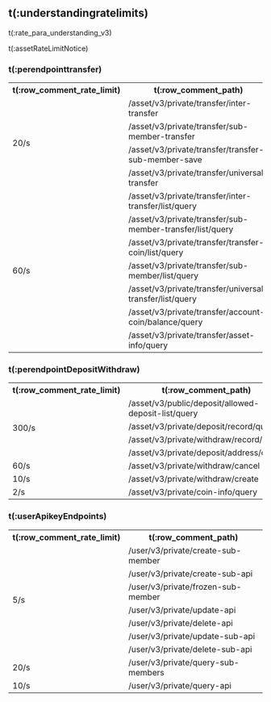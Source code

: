 ## t(:understandingratelimits)
t(:rate_para_understanding_v3)

<aside class="notice">
t(:assetRateLimitNotice)
</aside>

### t(:perendpointtransfer)
<table class="custom_table">
    <tr>
        <th>t(:row_comment_rate_limit)</th>
        <th>t(:row_comment_path)</th>
    </tr>
    <tr>
        <td rowspan="5">20/s</td>
        <tr><td>/asset/v3/private/transfer/inter-transfer </td>
        <tr><td>/asset/v3/private/transfer/sub-member-transfer </td>
        <tr><td>/asset/v3/private/transfer/transfer-sub-member-save </td>
        <tr><td>/asset/v3/private/transfer/universal-transfer </td>
    </tr>
    <tr>
        <td rowspan="8">60/s</td>
        <tr><td>/asset/v3/private/transfer/inter-transfer/list/query </td>
        <tr><td>/asset/v3/private/transfer/sub-member-transfer/list/query </td>
        <tr><td>/asset/v3/private/transfer/transfer-coin/list/query </td>
        <tr><td>/asset/v3/private/transfer/sub-member/list/query </td>
        <tr><td>/asset/v3/private/transfer/universal-transfer/list/query </td>
        <tr><td>/asset/v3/private/transfer/account-coin/balance/query </td>
        <tr><td>/asset/v3/private/transfer/asset-info/query </td>
    </tr>
</table>

### t(:perendpointDepositWithdraw)
<table class="custom_table">
    <tr>
        <th>t(:row_comment_rate_limit)</th>
        <th>t(:row_comment_path)</th>
    </tr>
    <tr>
        <td rowspan="5">300/s</td>
        <tr><td>/asset/v3/public/deposit/allowed-deposit-list/query </td>
        <tr><td>/asset/v3/private/deposit/record/query </td>
        <tr><td>/asset/v3/private/withdraw/record/query </td>
        <tr><td>/asset/v3/private/deposit/address/query </td>
    </tr>
    <tr>
        <td rowspan="1">60/s</td>
        <td>/asset/v3/private/withdraw/cancel </td>
    </tr>
    <tr>
        <td rowspan="1">10/s</td>
        <td>/asset/v3/private/withdraw/create </td>
    </tr>
    <tr>
        <td rowspan="1">2/s</td>
        <td>/asset/v3/private/coin-info/query </td>
    </tr>
</table>

### t(:userApikeyEndpoints)
<table class="custom_table">
    <tr>
        <th>t(:row_comment_rate_limit)</th>
        <th>t(:row_comment_path)</th>
    </tr>
    <tr>
        <td rowspan="8">5/s</td>
        <tr><td>/user/v3/private/create-sub-member </td>
        <tr><td>/user/v3/private/create-sub-api </td>
        <tr><td>/user/v3/private/frozen-sub-member </td>
        <tr><td>/user/v3/private/update-api </td>
        <tr><td>/user/v3/private/delete-api </td>
        <tr><td>/user/v3/private/update-sub-api </td>
        <tr><td>/user/v3/private/delete-sub-api </td>
    </tr>
    <tr>
        <td rowspan="1">20/s</td>
        <td>/user/v3/private/query-sub-members </td>
    </tr>
    <tr>
        <td rowspan="1">10/s</td>
        <td>/user/v3/private/query-api </td>
    </tr>
</table>
